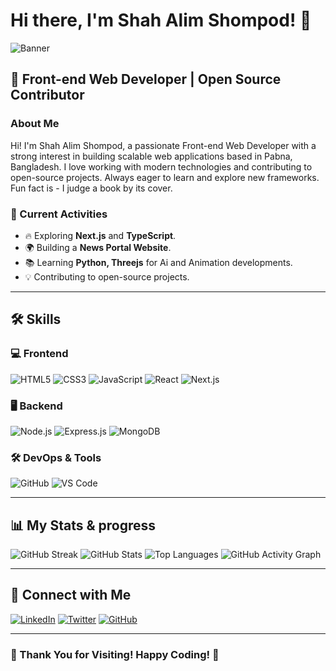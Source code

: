 # Hi there, I'm Shah Alim Shompod! 👋

![Banner](https://i.ibb.co.com/4njZPLDH/Web-Developer.png)

## 🚀 Front-end Web Developer | Open Source Contributor

### About Me
Hi! I'm Shah Alim Shompod, a passionate Front-end Web Developer with a strong interest in building scalable web applications based in Pabna, Bangladesh. I love working with modern technologies and contributing to open-source projects. Always eager to learn and explore new frameworks. Fun fact is - I judge a book by its cover.

### 🌟 Current Activities
- 🔥 Exploring **Next.js** and **TypeScript**.
- 🌍 Building a **News Portal Website**.
- 📚 Learning **Python, Threejs** for Ai and Animation developments.
- 💡 Contributing to open-source projects.

---

## 🛠 Skills

### 💻 Frontend
![HTML5](https://img.shields.io/badge/HTML5-E34F26?style=for-the-badge&logo=html5&logoColor=white)
![CSS3](https://img.shields.io/badge/CSS3-1572B6?style=for-the-badge&logo=css3&logoColor=white)
![JavaScript](https://img.shields.io/badge/JavaScript-F7DF1E?style=for-the-badge&logo=javascript&logoColor=black)
![React](https://img.shields.io/badge/React-61DAFB?style=for-the-badge&logo=react&logoColor=black)
![Next.js](https://img.shields.io/badge/Next.js-000000?style=for-the-badge&logo=nextdotjs&logoColor=white)

### 🖥 Backend
![Node.js](https://img.shields.io/badge/Node.js-339933?style=for-the-badge&logo=nodedotjs&logoColor=white)
![Express.js](https://img.shields.io/badge/Express.js-000000?style=for-the-badge&logo=express&logoColor=white)
![MongoDB](https://img.shields.io/badge/MongoDB-47A248?style=for-the-badge&logo=mongodb&logoColor=white)

### 🛠 DevOps & Tools
![GitHub](https://img.shields.io/badge/GitHub-181717?style=for-the-badge&logo=github&logoColor=white)
![VS Code](https://img.shields.io/badge/VS%20Code-007ACC?style=for-the-badge&logo=visual-studio-code&logoColor=white)

---

## 📊 My Stats & progress
![GitHub Streak](https://github-readme-streak-stats.herokuapp.com/?user=shahalimshompod&theme=tokyonight)
![GitHub Stats](https://github-readme-stats.vercel.app/api?username=shahalimshompod&show_icons=true&theme=tokyonight)
![Top Languages](https://github-readme-stats.vercel.app/api/top-langs/?username=shahalimshompod&layout=compact&theme=tokyonight)
![GitHub Activity Graph](https://github-readme-activity-graph.vercel.app/graph?username=shahalimshompod&theme=react-dark&hide_border=true)

---

## 🔗 Connect with Me
[![LinkedIn](https://img.shields.io/badge/LinkedIn-0A66C2?style=for-the-badge&logo=linkedin&logoColor=white)](https://www.linkedin.com/in/shahalimsompod)
[![Twitter](https://img.shields.io/badge/Twitter-1DA1F2?style=for-the-badge&logo=twitter&logoColor=white)](https://twitter.com/AlimSompod)
[![GitHub](https://img.shields.io/badge/GitHub-181717?style=for-the-badge&logo=github&logoColor=white)](https://github.com/shahalimshompod)

---

### 🎯 Thank You for Visiting! Happy Coding! 🚀
